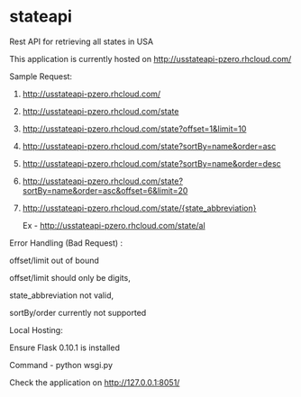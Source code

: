 # stateapi
Rest API for retrieving all states in USA

This application is currently hosted on http://usstateapi-pzero.rhcloud.com/

Sample Request:

1. http://usstateapi-pzero.rhcloud.com/

2. http://usstateapi-pzero.rhcloud.com/state

3. http://usstateapi-pzero.rhcloud.com/state?offset=1&limit=10

4. http://usstateapi-pzero.rhcloud.com/state?sortBy=name&order=asc

5. http://usstateapi-pzero.rhcloud.com/state?sortBy=name&order=desc

4. http://usstateapi-pzero.rhcloud.com/state?sortBy=name&order=asc&offset=6&limit=20

5. http://usstateapi-pzero.rhcloud.com/state/{state_abbreviation}

   Ex - http://usstateapi-pzero.rhcloud.com/state/al
 
   
Error Handling (Bad Request) : 

 offset/limit out of bound
 
 offset/limit should only be digits,
 
 state_abbreviation not valid, 
 
 sortBy/order currently not supported   
 
   
Local Hosting:

Ensure Flask 0.10.1 is installed

Command - python wsgi.py

Check the application on http://127.0.0.1:8051/


   
